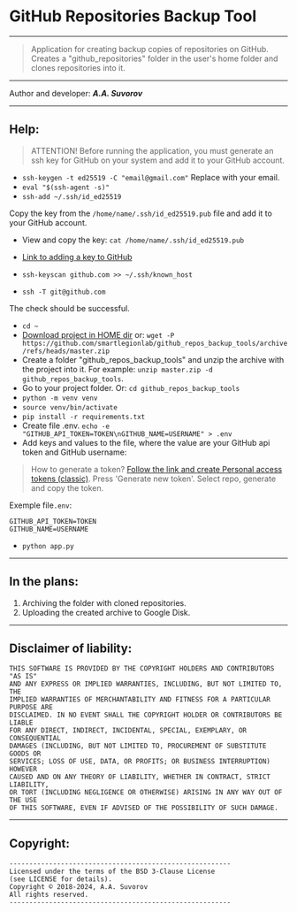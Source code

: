 # GitHub Repositories Backup Tool

---

> Application for creating backup copies of repositories on GitHub.
> Creates a "github_repositories" folder in the user's home folder and clones repositories into it.

***

Author and developer: ___A.A. Suvorov___

***

## Help:

> ATTENTION! Before running the application, you must generate an ssh key for GitHub on your system and add it to your GitHub account.

- `ssh-keygen -t ed25519 -C "email@gmail.com"` Replace with your email.
- `eval "$(ssh-agent -s)"`
- `ssh-add ~/.ssh/id_ed25519`

Copy the key from the `/home/name/.ssh/id_ed25519.pub` file and add it to your GitHub account.
- View and copy the key: `cat /home/name/.ssh/id_ed25519.pub`
- [Link to adding a key to GitHub](https://github.com/settings/keys)

- `ssh-keyscan github.com >> ~/.ssh/known_host`
- `ssh -T git@github.com`

The check should be successful.

- `cd ~`
- [Download project in HOME dir](https://github.com/smartlegionlab/github_repos_backup_tools/archive/refs/heads/master.zip) or: `wget -P https://github.com/smartlegionlab/github_repos_backup_tools/archive/refs/heads/master.zip` 
- Create a folder "github_repos_backup_tools" and unzip the archive with the project into it. For example: `unzip master.zip -d github_repos_backup_tools`.
- Go to your project folder. Or: `cd github_repos_backup_tools`
- `python -m venv venv`
- `source venv/bin/activate`
- `pip install -r requirements.txt`
- Create file .env. `echo -e "GITHUB_API_TOKEN=TOKEN\nGITHUB_NAME=USERNAME" > .env`
- Add keys and values to the file, where the value are your GitHub api token and GitHub username:

> How to generate a token? [Follow the link and create Personal access tokens (classic)](https://github.com/settings/tokens/new). Press 'Generate new token'. Select repo, generate and copy the token.

Exemple file`.env`:
```text
GITHUB_API_TOKEN=TOKEN
GITHUB_NAME=USERNAME
```
- `python app.py`

***

## In the plans:

1. Archiving the folder with cloned repositories.
2. Uploading the created archive to Google Disk.

***

## Disclaimer of liability:

    THIS SOFTWARE IS PROVIDED BY THE COPYRIGHT HOLDERS AND CONTRIBUTORS "AS IS"
    AND ANY EXPRESS OR IMPLIED WARRANTIES, INCLUDING, BUT NOT LIMITED TO, THE
    IMPLIED WARRANTIES OF MERCHANTABILITY AND FITNESS FOR A PARTICULAR PURPOSE ARE
    DISCLAIMED. IN NO EVENT SHALL THE COPYRIGHT HOLDER OR CONTRIBUTORS BE LIABLE
    FOR ANY DIRECT, INDIRECT, INCIDENTAL, SPECIAL, EXEMPLARY, OR CONSEQUENTIAL
    DAMAGES (INCLUDING, BUT NOT LIMITED TO, PROCUREMENT OF SUBSTITUTE GOODS OR
    SERVICES; LOSS OF USE, DATA, OR PROFITS; OR BUSINESS INTERRUPTION) HOWEVER
    CAUSED AND ON ANY THEORY OF LIABILITY, WHETHER IN CONTRACT, STRICT LIABILITY,
    OR TORT (INCLUDING NEGLIGENCE OR OTHERWISE) ARISING IN ANY WAY OUT OF THE USE
    OF THIS SOFTWARE, EVEN IF ADVISED OF THE POSSIBILITY OF SUCH DAMAGE.

***

## Copyright:
    --------------------------------------------------------
    Licensed under the terms of the BSD 3-Clause License
    (see LICENSE for details).
    Copyright © 2018-2024, A.A. Suvorov
    All rights reserved.
    --------------------------------------------------------